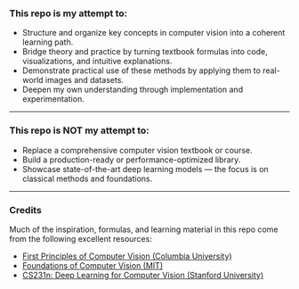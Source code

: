 ### This repo is my attempt to:

* Structure and organize key concepts in computer vision into a coherent learning path.
* Bridge theory and practice by turning textbook formulas into code, visualizations, and intuitive explanations.
* Demonstrate practical use of these methods by applying them to real-world images and datasets.
* Deepen my own understanding through implementation and experimentation.

---

### This repo is **NOT** my attempt to:

* Replace a comprehensive computer vision textbook or course.
* Build a production-ready or performance-optimized library.
* Showcase state-of-the-art deep learning models — the focus is on classical methods and foundations.

---

### Credits
Much of the inspiration, formulas, and learning material in this repo come from the following excellent resources:

* [First Principles of Computer Vision (Columbia University)](https://fpcv.cs.columbia.edu/)
* [Foundations of Computer Vision (MIT)](https://visionbook.mit.edu/)
* [CS231n: Deep Learning for Computer Vision (Stanford University)](https://cs231n.stanford.edu/)